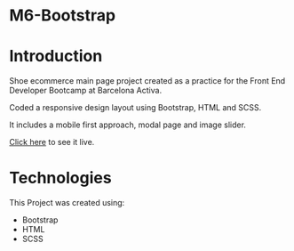 # M6-Bootstrap

# Introduction
Shoe ecommerce main page project created as a practice for the Front End Developer Bootcamp at Barcelona Activa.

Coded a responsive design layout using Bootstrap, HTML and SCSS. 

It includes a mobile first approach, modal page and image slider.

[Click here](https://charliecastleweb.github.io/M6-Bootstrap/) to see it live.

# Technologies

This Project was created using:
* Bootstrap
* HTML
* SCSS

